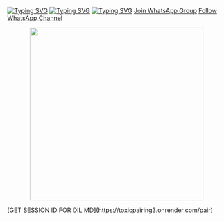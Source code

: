 [![Typing SVG](https://readme-typing-svg.herokuapp.com?font=Fira+Code&pause=1000&color=000000&width=500&lines=𝐔𝐒𝚰𝐒𝚫𝚮𝚫𝐔+𝐊𝐔+𝐅𝚯𝚪𝐊+𝐃𝚰𝐋+𝚳𝐃+𝚩𝚯𝚻)](https://git.io/typing-svg)
[![Typing SVG](https://readme-typing-svg.herokuapp.com?font=Fira+Code&pause=1000&color=000000&width=435&lines=+255699155695;+255699155695;+255699155695)](https://git.io/typing-svg)
[![Typing SVG](https://readme-typing-svg.herokuapp.com?font=Fira+Code&pause=1000&color=000000&width=435&lines=2025;2025;2025)](https://git.io/typing-svg)
[Join WhatsApp Group](https://chat.whatsapp.com/BoHbS2QoGYO9GPQ1AxpqQU)
[Follow WhatsApp Channel](https://whatsapp.com/channel/0029Vb5vW8yLikgAkyNxnY1H)
<p align="center">
  <img src="https://files.catbox.moe/qef0o9.jpg" width="400" height="400" />
</p>
[GET SESSION ID FOR DIL MD](https://toxicpairing3.onrender.com/pair)
